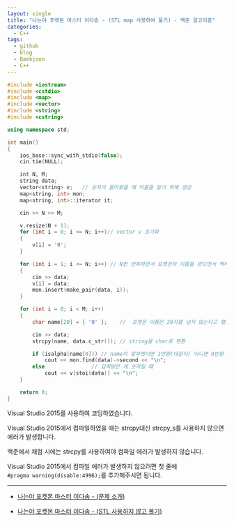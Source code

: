 ```yaml
---
layout: single
title: "나는야 포켓몬 마스터 이다솜 - (STL map 사용하여 풀기) - 백준 알고리즘"
categories:
  - C++
tags:
  - github
  - blog
  - Baekjoon
  - C++
---
```


```c++
#include <iostream>
#include <cstdio>
#include <map>
#include <vector>
#include <string>
#include <cstring>

using namespace std;

int main()
{
	ios_base::sync_with_stdio(false);
	cin.tie(NULL);

	int N, M;
	string data;
	vector<string> v;	// 숫자가 들어왔을 때 이름을 알기 위해 생성
	map<string, int> mon;
	map<string, int>::iterator it;

	cin >> N >> M;

	v.resize(N + 1);
	for (int i = 0; i <= N; i++)// vector v 초기화
	{
		v[i] = '0';
	}

	for (int i = 1; i <= N; i++) // N번 반복하면서 포켓몬의 이름을 받으면서 벡터 v에 저장 및 map에 저장
	{
		cin >> data;
		v[i] = data;
		mon.insert(make_pair(data, i));
	}

	for (int i = 0; i < M; i++)
	{
		char name[20] = { '0' };	//	포켓몬 이름은 20자를 넘지 않는다고 했으므로

		cin >> data;
		strcpy(name, data.c_str());	// string을 char로 변환

		if (isalpha(name[0])) // name이 알파벳이면 1반환(대문자) 아니면 0반환
			cout << mon.find(data)->second << "\n";
		else               // 입력받은 게 숫자일 때
			cout << v[stoi(data)] << "\n";
	}

	return 0;
}
```

Visual Studio 2015를 사용하여 코딩하였습니다.

Visual Studio 2015에서 컴파일하였을 때는 strcpy대신 strcpy_s를 사용하지 않으면 에러가 발생합니다.

백준에서 채점 시에는 strcpy를 사용하여야 컴파일 에러가 발생하지 않습니다.

Visual Studio 2015에서 컴파일 에러가 발생하지 않으려면 첫 줄에  
`#pragma warning(disable:4996);`를 추가해주시면 됩니다.

---

+ [나는야 포켓몬 마스터 이다솜 - (문제 소개)](https://junsk1016.github.io/c++/%EB%82%98%EB%8A%94%EC%95%BC-%ED%8F%AC%EC%BC%93%EB%AA%AC-%EB%A7%88%EC%8A%A4%ED%84%B0-%EC%9D%B4%EB%8B%A4%EC%86%9C(1620)-1/)

+ [나는야 포켓몬 마스터 이다솜 - (STL 사용하지 않고 풀기)](https://junsk1016.github.io/c++/%EB%82%98%EB%8A%94%EC%95%BC-%ED%8F%AC%EC%BC%93%EB%AA%AC-%EB%A7%88%EC%8A%A4%ED%84%B0-%EC%9D%B4%EB%8B%A4%EC%86%9C(1620)-2/)  
